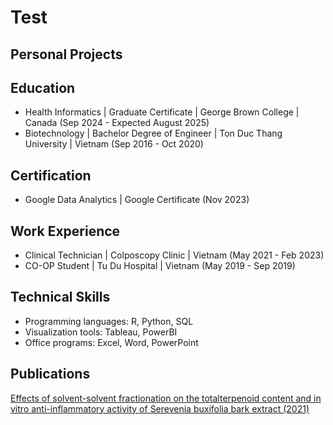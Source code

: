 # Test

## Personal Projects

## Education
- Health Informatics | Graduate Certificate | George Brown College | Canada (Sep 2024 - Expected August 2025)
- Biotechnology | Bachelor Degree of Engineer | Ton Duc Thang University | Vietnam (Sep 2016 - Oct 2020)
## Certification
- Google Data Analytics | Google Certificate (Nov 2023)
## Work Experience
- Clinical Technician | Colposcopy Clinic | Vietnam (May 2021 - Feb 2023)
- CO-OP Student | Tu Du Hospital | Vietnam (May 2019 - Sep 2019)
## Technical Skills
- Programming languages: R, Python, SQL
- Visualization tools: Tableau, PowerBI
- Office programs: Excel, Word, PowerPoint
## Publications 
<a href="https://pubmed.ncbi.nlm.nih.gov/33747483/">
Effects of solvent-solvent fractionation on the totalterpenoid content and in vitro anti-inflammatory activity of Serevenia buxifolia bark extract (2021)
</a>
